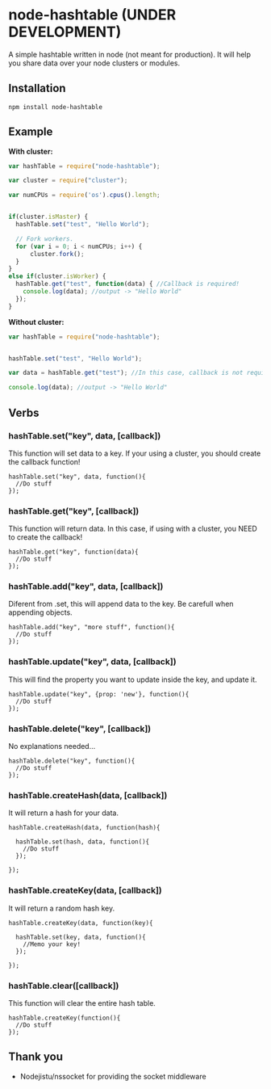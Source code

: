 node-hashtable (UNDER DEVELOPMENT)
=========

A simple hashtable written in node (not meant for production).
It will help you share data over your node clusters or modules.


Installation
----------
```
npm install node-hashtable
```


Example
----------

**With cluster:**
```javascript
var hashTable = require("node-hashtable");

var cluster = require("cluster");

var numCPUs = require('os').cpus().length;


if(cluster.isMaster) {
  hashTable.set("test", "Hello World");

  // Fork workers.
  for (var i = 0; i < numCPUs; i++) {
      cluster.fork();
  }
}
else if(cluster.isWorker) {
  hashTable.get("test", function(data) { //Callback is required!
    console.log(data); //output -> "Hello World"
  });
}
```

**Without cluster:**
```javascript
var hashTable = require("node-hashtable");


hashTable.set("test", "Hello World");

var data = hashTable.get("test"); //In this case, callback is not required.

console.log(data); //output -> "Hello World"

```

Verbs
----------

### hashTable.set("key", data, [callback])
This function will set data to a key. If your using a cluster, you should create the callback function!
```
hashTable.set("key", data, function(){
  //Do stuff
});
```

### hashTable.get("key", [callback])
This function will return data. In this case, if using with a cluster, you NEED to create the callback!
```
hashTable.get("key", function(data){
  //Do stuff
});
```

### hashTable.add("key", data, [callback])
Diferent from .set, this will append data to the key. Be carefull when appending objects.
```
hashTable.add("key", "more stuff", function(){
  //Do stuff
});
```

### hashTable.update("key", data, [callback])
This will find the property you want to update inside the key, and update it.
```
hashTable.update("key", {prop: 'new'}, function(){
  //Do stuff
});
```

### hashTable.delete("key", [callback])
No explanations needed...
```
hashTable.delete("key", function(){
  //Do stuff
});
```

### hashTable.createHash(data, [callback])
It will return a hash for your data.
```
hashTable.createHash(data, function(hash){

  hashTable.set(hash, data, function(){
    //Do stuff
  });

});
```

### hashTable.createKey(data, [callback])
It will return a random hash key.
```
hashTable.createKey(data, function(key){

  hashTable.set(key, data, function(){
    //Memo your key!
  });

});
```

### hashTable.clear([callback])
This function will clear the entire hash table.
```
hashTable.createKey(function(){
  //Do stuff
});
```

Thank you 
----------
- Nodejistu/nssocket for providing the socket middleware